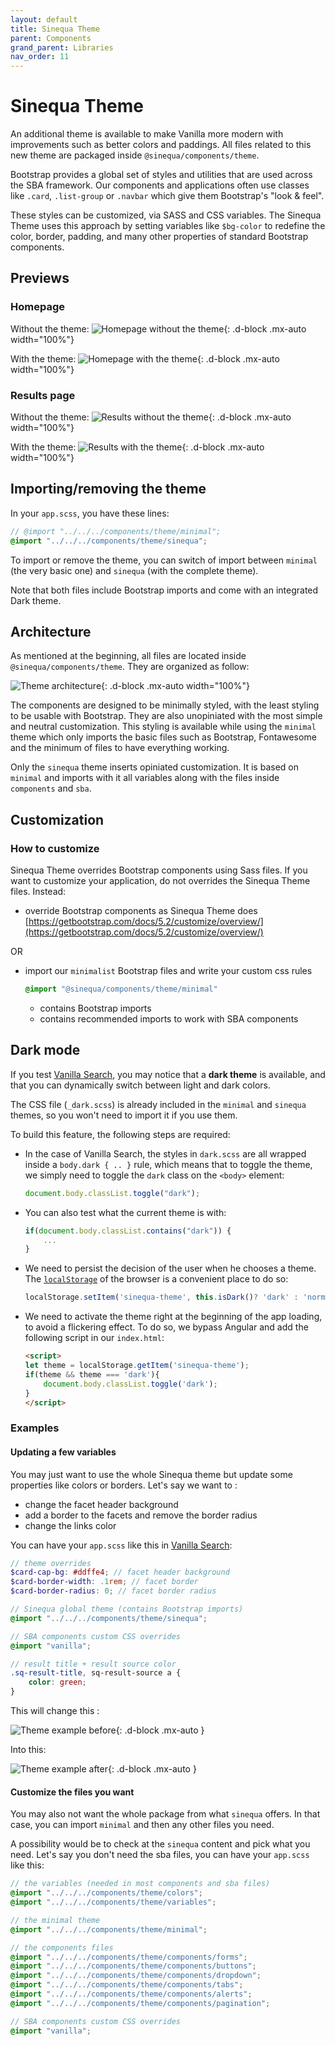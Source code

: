 ```yaml
---
layout: default
title: Sinequa Theme
parent: Components
grand_parent: Libraries
nav_order: 11
---
```


# Sinequa Theme

An additional theme is available to make Vanilla more modern with improvements such as better colors and paddings. All files related to this new theme are packaged inside `@sinequa/components/theme`.

Bootstrap provides a global set of styles and utilities that are used across the SBA framework. Our components and applications often use classes like `.card`, `.list-group` or `.navbar` which give them Bootstrap's "look & feel".

These styles can be customized, via SASS and CSS variables. The Sinequa Theme uses this approach by setting variables like `$bg-color` to redefine the color, border, padding, and many other properties of standard Bootstrap components.

## Previews

### Homepage

Without the theme:
![Homepage without the theme]({{site.baseurl}}assets/modules/theme/theme-1.png){: .d-block .mx-auto width="100%"}

With the theme:
![Homepage with the theme]({{site.baseurl}}assets/modules/theme/theme-2.png){: .d-block .mx-auto width="100%"}

### Results page

Without the theme:
![Results without the theme]({{site.baseurl}}assets/modules/theme/theme-3.png){: .d-block .mx-auto width="100%"}

With the theme:
![Results with the theme]({{site.baseurl}}assets/modules/theme/theme-4.png){: .d-block .mx-auto width="100%"}

## Importing/removing the theme

In your `app.scss`, you have these lines:

```scss
// @import "../../../components/theme/minimal";
@import "../../../components/theme/sinequa";
```

To import or remove the theme, you can switch of import between `minimal` (the very basic one) and `sinequa` (with the complete theme).

Note that both files include Bootstrap imports and come with an integrated Dark theme.

## Architecture

As mentioned at the beginning, all files are located inside `@sinequa/components/theme`. They are organized as follow:

![Theme architecture]({{site.baseurl}}assets/modules/theme/theme-architecture.png){: .d-block .mx-auto width="100%"}

The components are designed to be minimally styled, with the least styling to be usable with Bootstrap. They are also unopiniated with the most simple and neutral customization. This styling is available while using the `minimal` theme which only imports the basic files such as Bootstrap, Fontawesome and the minimum of files to have everything working.

Only the `sinequa` theme inserts opiniated customization. It is based on `minimal` and imports with it all variables along with the files inside `components` and `sba`.

## Customization

### How to customize

Sinequa Theme overrides Bootstrap components using Sass files.
If you want to customize your application, do not overrides the Sinequa Theme files. Instead:

* override Bootstrap components as Sinequa Theme does [https://getbootstrap.com/docs/5.2/customize/overview/](https://getbootstrap.com/docs/5.2/customize/overview/)

OR

* import our `minimalist` Bootstrap files and write your custom css rules

  ```scss
  @import "@sinequa/components/theme/minimal"
  ```
  * contains Bootstrap imports
  * contains recommended imports to work with SBA components

## Dark mode

If you test [Vanilla Search]({{site.baseurl}}apps/2-vanilla-search.html), you may notice that a **dark theme** is available, and that you can dynamically switch between light and dark colors.

The CSS file (`_dark.scss`) is already included in the `minimal` and `sinequa` themes, so you won't need to import it if you use them.

To build this feature, the following steps are required:

- In the case of Vanilla Search, the styles in `dark.scss` are all wrapped inside a `body.dark { .. }` rule, which means that to toggle the theme, we simply need to toggle the `dark` class on the `<body>` element:

    ```ts
    document.body.classList.toggle("dark");
    ```

- You can also test what the current theme is with:

    ```ts
    if(document.body.classList.contains("dark")) {
        ...
    }
    ```

- We need to persist the decision of the user when he chooses a theme. The [`localStorage`](https://developer.mozilla.org/en-US/docs/Web/API/Window/localStorage) of the browser is a convenient place to do so:

    ```ts
    localStorage.setItem('sinequa-theme', this.isDark()? 'dark' : 'normal');
    ```

- We need to activate the theme right at the beginning of the app loading, to avoid a flickering effect. To do so, we bypass Angular and add the following script in our `index.html`:

    ```html
    <script>
    let theme = localStorage.getItem('sinequa-theme');
    if(theme && theme === 'dark'){
        document.body.classList.toggle('dark');
    }
    </script>
    ```

### Examples

#### Updating a few variables

You may just want to use the whole Sinequa theme but update some properties like colors or borders. Let's say we want to :
* change the facet header background
* add a border to the facets and remove the border radius
* change the links color

You can have your `app.scss` like this in [Vanilla Search](../apps/2-vanilla-search.html):

```scss
// theme overrides
$card-cap-bg: #ddffe4; // facet header background
$card-border-width: .1rem; // facet border
$card-border-radius: 0; // facet border radius

// Sinequa global theme (contains Bootstrap imports)
@import "../../../components/theme/sinequa";

// SBA components custom CSS overrides
@import "vanilla";

// result title + result source color
.sq-result-title, sq-result-source a {
    color: green;
}
```

This will change this :

![Theme example before]({{site.baseurl}}assets/modules/theme/theme-example-1.png){: .d-block .mx-auto }

Into this:

![Theme example after]({{site.baseurl}}assets/modules/theme/theme-example-2.png){: .d-block .mx-auto }


#### Customize the files you want

You may also not want the whole package from what `sinequa` offers. In that case, you can import `minimal` and then any other files you need.

A possibility would be to check at the `sinequa` content and pick what you need. Let's say you don't need the sba files, you can have your `app.scss` like this:

```scss
// the variables (needed in most components and sba files)
@import "../../../components/theme/colors";
@import "../../../components/theme/variables";

// the minimal theme
@import "../../../components/theme/minimal";

// the components files
@import "../../../components/theme/components/forms";
@import "../../../components/theme/components/buttons";
@import "../../../components/theme/components/dropdown";
@import "../../../components/theme/components/tabs";
@import "../../../components/theme/components/alerts";
@import "../../../components/theme/components/pagination";

// SBA components custom CSS overrides
@import "vanilla";
```
